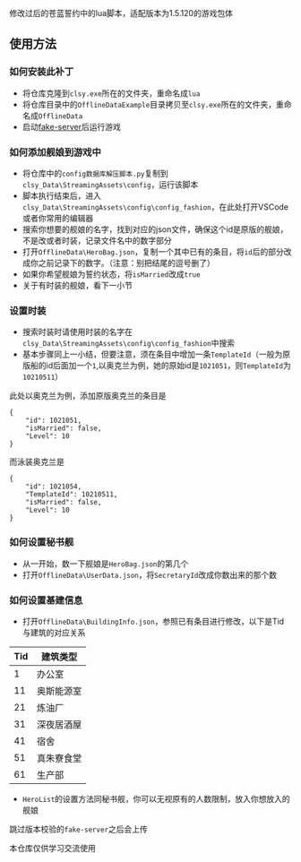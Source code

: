 修改过后的苍蓝誓约中的lua脚本，适配版本为1.5.120的游戏包体

## 使用方法

### 如何安装此补丁

- 将仓库克隆到`clsy.exe`所在的文件夹，重命名成`lua`
- 将仓库目录中的`OfflineDataExample`目录拷贝至`clsy.exe`所在的文件夹，重命名成`OfflineData`
- 启动[fake-server](https://github.com/xys20071111/BlueOath-fake-server)后运行游戏

### 如何添加舰娘到游戏中

- 将仓库中的`config数据库解压脚本.py`复制到`clsy_Data\StreamingAssets\config`，运行该脚本
- 脚本执行结束后，进入`clsy_Data\StreamingAssets\config\config_fashion`，在此处打开VSCode或者你常用的编辑器
- 搜索你想要的舰娘的名字，找到对应的json文件，确保这个id是原版的舰娘，不是改或者时装，记录文件名中的数字部分
-  打开`OfflineData\HeroBag.json`，复制一个其中已有的条目，将`id`后的部分改成你之前记录下的数字。（注意：别把结尾的逗号删了）
- 如果你希望舰娘为誓约状态，将`isMarried`改成`true`
- 关于有时装的舰娘，看下一小节

### 设置时装

- 搜索时装时请使用时装的名字在`clsy_Data\StreamingAssets\config\config_fashion`中搜索
- 基本步骤同上一小结，但要注意，须在条目中增加一条`TemplateId`（一般为原版船的id后面加一个`1`,以奥克兰为例，她的原始id是`1021051`，则`TemplateId`为`10210511`）

此处以奥克兰为例，添加原版奥克兰的条目是
```
{
    "id": 1021051,
    "isMarried": false,
    "Level": 10
}
```
而泳装奥克兰是
```
{
    "id": 1021054,
    "TemplateId": 10210511,
    "isMarried": false,
    "Level": 10
}
```

### 如何设置秘书舰
- 从一开始，数一下舰娘是`HeroBag.json`的第几个
- 打开`OfflineData\UserData.json`，将`SecretaryId`改成你数出来的那个数

### 如何设置基建信息
-  打开`OfflineData\BuildingInfo.json`，参照已有条目进行修改，以下是Tid与建筑的对应关系

|Tid|建筑类型|
|---|-------|
|1|办公室|
|11|奥斯能源室|
|21|炼油厂|
|31|深夜居酒屋|
|41|宿舍|
|51|真朱寮食堂|
|61|生产部|

- `HeroList`的设置方法同秘书舰，你可以无视原有的人数限制，放入你想放入的舰娘

跳过版本校验的`fake-server`之后会上传

本仓库仅供学习交流使用